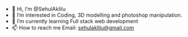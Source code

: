 - 👋 Hi, I’m @SehulAklilu
- 👀 I’m interested in Coding, 3D modelling and photoshop manipulation.
- 🌱 I’m currently learning Full stack web development  
- 📫 How to reach me 
      Email: sehulaklilu@gmail.com

<!---
SehulAklilu/SehulAklilu is a ✨ special ✨ repository because its `README.md` (this file) appears on your GitHub profile.
You can click the Preview link to take a look at your changes.
--->
